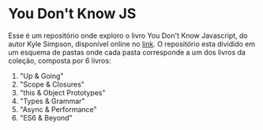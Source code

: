 # You Don't Know JS

Esse é um repositório onde exploro o livro You Don't Know Javascript, do autor Kyle Simpson, disponível online no [link](https://github.com/getify/You-Dont-Know-JS/).
O repositório esta dividido em um esquema de pastas onde cada pasta corresponde a um dos livros da coleção, composta por 6 livros:

1. "Up & Going"
2. "Scope & Closures"
3. "this & Object Prototypes"
4. "Types & Grammar"
5. "Async & Performance"
6. "ES6 & Beyond"